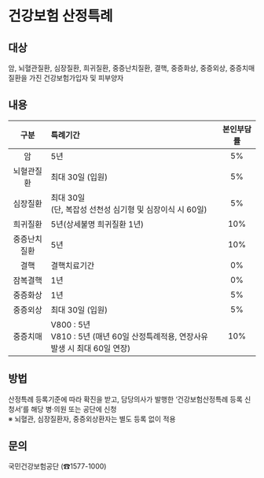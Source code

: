 # 건강보험 산정특례

## 대상
암, 뇌혈관질환, 심장질환, 희귀질환, 중증난치질환, 결핵, 중증화상, 중증외상, 중증치매 질환을 가진 건강보험가입자 및 피부양자

## 내용

| 구분 | 특례기간 | 본인부담률 |
|:---:|:---|:---:|
| 암 | 5년 | 5% |
| 뇌혈관질환 | 최대 30일 (입원) | 5% |
| 심장질환 | 최대 30일<br>(단, 복잡성 선천성 심기형 및 심장이식 시 60일) | 5% |
| 희귀질환 | 5년(상세불명 희귀질환 1년) | 10% |
| 중증난치질환 | 5년 | 10% |
| 결핵 | 결핵치료기간 | 0% |
| 잠복결핵 | 1년 | 0% |
| 중증화상 | 1년 | 5% |
| 중증외상 | 최대 30일 (입원) | 5% |
| 중증치매 | V800 : 5년<br>V810 : 5년 (매년 60일 산정특례적용, 연장사유 발생 시 최대 60일 연장) | 10% |

## 방법
산정특례 등록기준에 따라 확진을 받고, 담당의사가 발행한 ‘건강보험산정특례 등록 신청서’를 해당 병·의원 또는 공단에 신청<br>
※ 뇌혈관, 심장질환자, 중증외상환자는 별도 등록 없이 적용

## 문의 
국민건강보험공단 (☎1577-1000)
